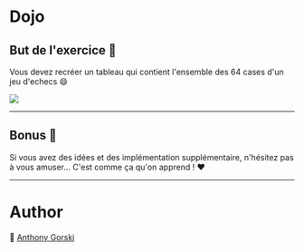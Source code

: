 # Dojo

## But de l'exercice 🎯

Vous devez recréer un tableau qui contient l'ensemble des 64 cases d'un jeu d'echecs :smile:

![](https://images.chesscomfiles.com/uploads/v1/images_users/tiny_mce/ColinStapczynski/phprnyp9x.png)

---

## Bonus 🚀

Si vous avez des idées et des implémentation supplémentaire, n'hésitez pas à vous amuser... C'est comme ça qu'on apprend ! ❤️

---

# Author

👤 [Anthony Gorski](https://twitter.com/Gorski_anthony)


